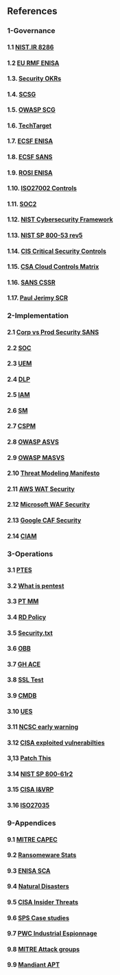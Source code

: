 ## References

### 1-Governance

#### 1.1 [NIST.IR 8286](https://doi.org/10.6028/NIST.IR.8286)
#### 1.2 [EU RMF ENISA](https://www.enisa.europa.eu/publications/interoperable-eu-risk-management-framework)
#### 1.3. [Security OKRs](https://alsmola.medium.com/building-effective-security-okrs-94f249230a39)
#### 1.4. [SCSG](https://securitychampionsuccessguide.org/)
#### 1.5. [OWASP SCG](https://owasp.org/www-project-security-champions-guidebook/)
#### 1.6. [TechTarget](https://www.techtarget.com/searchsecurity/tip/15-benefits-of-outsourcing-your-cybersecurity-operations)
#### 1.7. [ECSF ENISA](https://www.enisa.europa.eu/topics/education/european-cybersecurity-skills-framework)
#### 1.8. [ECSF SANS](https://www.sans.org/ecsf-framework/)
#### 1.9. [ROSI ENISA](https://www.enisa.europa.eu/publications/introduction-to-return-on-security-investment)
#### 1.10. [ISO27002 Controls](https://www.iso27001security.com/html/27002.html)
#### 1.11. [SOC2](https://www.itgovernance.eu/nl-nl/soc-audits-and-reporting-nl)
#### 1.12. [NIST Cybersecurity Framework](https://www.nist.gov/cyberframework)
#### 1.13. [NIST SP 800-53 rev5](https://csrc.nist.gov/pubs/sp/800/53/r5/upd1/final)
#### 1.14. [CIS Critical Security Controls](https://www.cisecurity.org/controls)
#### 1.15. [CSA Cloud Controls Matrix](https://cloudsecurityalliance.org/research/cloud-controls-matrix/)
#### 1.16. [SANS CSSR](https://www.sans.org/cyber-security-skills-roadmap)
#### 1.17. [Paul Jerimy SCR](https://pauljerimy.com/security-certification-roadmap/)

### 2-Implementation

#### 2.1 [Corp vs Prod Security SANS](https://www.sans.org/white-papers/34237/)
#### 2.2 [SOC](https://www.isaca.org/resources/isaca-journal/issues/2021/volume-5/the-evolution-of-security-operations-and-strategies-for-building-an-effective-soc)
#### 2.3 [UEM](https://www.gartner.com/reviews/market/unified-endpoint-management-tools)
#### 2.4 [DLP](https://reciprocity.com/blog/best-practices-for-data-loss-prevention)
#### 2.5 [IAM](https://www.cyberark.com/what-is/iam/)
#### 2.6 [SM](https://www.g2.com/categories/secrets-management-tools)
#### 2.7 [CSPM](https://www.aquasec.com/cloud-native-academy/cspm/cloud-security-solutions-cwpp-cspm-casb-and-more/#CSPM)
#### 2.8 [OWASP ASVS](https://owasp.org/www-project-application-security-verification-standard/)
#### 2.9 [OWASP MASVS](https://mas.owasp.org/MASVS/)
#### 2.10 [Threat Modeling Manifesto](https://www.threatmodelingmanifesto.org/)
#### 2.11 [AWS WAT Security](https://docs.aws.amazon.com/wellarchitected/latest/security-pillar)
#### 2.12 [Microsoft WAF Security](https://learn.microsoft.com/en-us/azure/architecture/framework/security/)
#### 2.13 [Google CAF Security](https://cloud.google.com/architecture/framework/security)
#### 2.14 [CIAM](https://www.cyberark.com/what-is/ciam/)

### 3-Operations

#### 3.1 [PTES](http://www.pentest-standard.org/index.php/PTES_Technical_Guidelines)
#### 3.2 [What is pentest](https://www.synopsys.com/glossary/what-is-penetration-testing.html)
#### 3.3 [PT MM](https://github.com/5bhuv4n35h/pentestmindmap)
#### 3.4 [RD Policy](https://responsibledisclosure.nl/en)
#### 3.5 [Security.txt](https://securitytxt.org)
#### 3.6 [OBB](https://www.openbugbounty.org)
#### 3.7 [GH ACE](https://github.com/dastergon/awesome-chaos-engineering)
#### 3.8 [SSL Test](https://www.ssllabs.com/ssltest/)
#### 3.9 [CMDB](https://www.atlassian.com/itsm/it-asset-management/cmdb)
#### 3.10 [UES](https://expertinsights.com/insights/what-is-unified-endpoint-security/)
#### 3.11 [NCSC early warning](https://www.earlywarning.service.ncsc.gov.uk/)
#### 3.12 [CISA exploited vulnerabilties](https://public.govdelivery.com/accounts/USDHSCISA/subscriber/new)
#### 3,13 [Patch This](https://patchthis.app/)
#### 3.14 [NIST SP 800-61r2](https://csrc.nist.gov/publications/detail/sp/800-61/rev-2/final)
#### 3.15 [CISA I&VRP](https://www.cisa.gov/sites/default/files/publications/Federal_Government_Cybersecurity_Incident_and_Vulnerability_Response_Playbooks_508C.pdf)
#### 3.16 [ISO27035](https://www.iso27001security.com/html/27035.html)

### 9-Appendices

#### 9.1 [MITRE CAPEC](https://capec.mitre.org/data/definitions/3000.html)
#### 9.2 [Ransomeware Stats](https://www.statista.com/statistics/204457/businesses-ransomware-attack-rate/)
#### 9.3 [ENISA SCA](https://www.enisa.europa.eu/publications/threat-landscape-for-supply-chain-attacks)
#### 9.4 [Natural Disasters](https://ourworldindata.org/natural-disasters)
#### 9.5 [CISA Insider Threats](https://www.cisa.gov/topics/physical-security/insider-threat-mitigation)
#### 9.6 [SPS Case studies](https://www.signpostsix.com/insights/case-studies/)
#### 9.7 [PWC Industrial Espionnage](https://www.pwc.com/it/it/publications/docs/study-on-the-scale-and-Impact.pdf)
#### 9.8 [MITRE Attack groups](https://attack.mitre.org/groups/)
#### 9.9 [Mandiant APT](https://www.mandiant.com/resources/insights/apt-groups)


